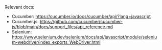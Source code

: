 Relevant docs:
 - Cucumber: https://cucumber.io/docs/cucumber/api/?lang=javascript
 - Cucumber.js: https://github.com/cucumber/cucumber-js/blob/main/docs/support_files/api_reference.md
 - Selenium: https://www.selenium.dev/selenium/docs/api/javascript/module/selenium-webdriver/index_exports_WebDriver.html
